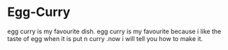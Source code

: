 # Egg-Curry
egg curry is my favourite dish. egg curry is my favourite because i like the taste of egg when it is put n curry .now i will tell you how to make it.